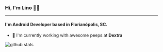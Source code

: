 ### Hi, I'm Lino 👋🏾
---

#### I'm Android Developer based in Florianópolis, SC.

- 🏢 I'm currently working with awesome peeps at **Dextra**


<!--
**velosobr/velosobr** is a ✨ _special_ ✨ repository because its `README.md` (this file) appears on your GitHub profile.

Here are some ideas to get you started:

- 🔭 I’m currently working on ...
- 🌱 I’m currently learning ...
- 👯 I’m looking to collaborate on ...
- 🤔 I’m looking for help with ...
- 💬 Ask me about ...
- 📫 How to reach me: ...
- 😄 Pronouns: ...
- ⚡ Fun fact: ...
-->
![github stats](https://github-readme-stats.vercel.app/api?username=WayneChang65&show_icons=true&line_height=30)
